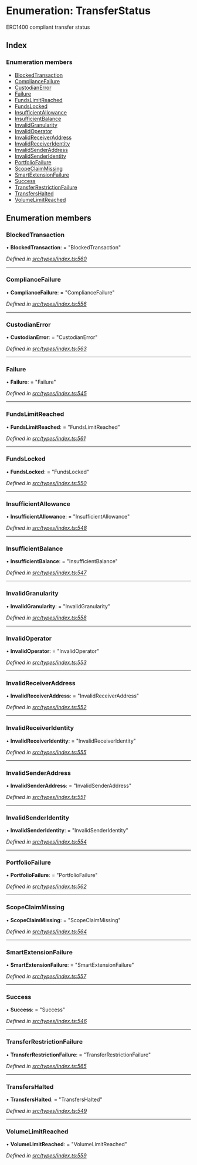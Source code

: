 # Enumeration: TransferStatus

ERC1400 compliant transfer status

## Index

### Enumeration members

* [BlockedTransaction](transferstatus.md#blockedtransaction)
* [ComplianceFailure](transferstatus.md#compliancefailure)
* [CustodianError](transferstatus.md#custodianerror)
* [Failure](transferstatus.md#failure)
* [FundsLimitReached](transferstatus.md#fundslimitreached)
* [FundsLocked](transferstatus.md#fundslocked)
* [InsufficientAllowance](transferstatus.md#insufficientallowance)
* [InsufficientBalance](transferstatus.md#insufficientbalance)
* [InvalidGranularity](transferstatus.md#invalidgranularity)
* [InvalidOperator](transferstatus.md#invalidoperator)
* [InvalidReceiverAddress](transferstatus.md#invalidreceiveraddress)
* [InvalidReceiverIdentity](transferstatus.md#invalidreceiveridentity)
* [InvalidSenderAddress](transferstatus.md#invalidsenderaddress)
* [InvalidSenderIdentity](transferstatus.md#invalidsenderidentity)
* [PortfolioFailure](transferstatus.md#portfoliofailure)
* [ScopeClaimMissing](transferstatus.md#scopeclaimmissing)
* [SmartExtensionFailure](transferstatus.md#smartextensionfailure)
* [Success](transferstatus.md#success)
* [TransferRestrictionFailure](transferstatus.md#transferrestrictionfailure)
* [TransfersHalted](transferstatus.md#transfershalted)
* [VolumeLimitReached](transferstatus.md#volumelimitreached)

## Enumeration members

###  BlockedTransaction

• **BlockedTransaction**: = "BlockedTransaction"

*Defined in [src/types/index.ts:560](https://github.com/PolymathNetwork/polymesh-sdk/blob/38ee8078/src/types/index.ts#L560)*

___

###  ComplianceFailure

• **ComplianceFailure**: = "ComplianceFailure"

*Defined in [src/types/index.ts:556](https://github.com/PolymathNetwork/polymesh-sdk/blob/38ee8078/src/types/index.ts#L556)*

___

###  CustodianError

• **CustodianError**: = "CustodianError"

*Defined in [src/types/index.ts:563](https://github.com/PolymathNetwork/polymesh-sdk/blob/38ee8078/src/types/index.ts#L563)*

___

###  Failure

• **Failure**: = "Failure"

*Defined in [src/types/index.ts:545](https://github.com/PolymathNetwork/polymesh-sdk/blob/38ee8078/src/types/index.ts#L545)*

___

###  FundsLimitReached

• **FundsLimitReached**: = "FundsLimitReached"

*Defined in [src/types/index.ts:561](https://github.com/PolymathNetwork/polymesh-sdk/blob/38ee8078/src/types/index.ts#L561)*

___

###  FundsLocked

• **FundsLocked**: = "FundsLocked"

*Defined in [src/types/index.ts:550](https://github.com/PolymathNetwork/polymesh-sdk/blob/38ee8078/src/types/index.ts#L550)*

___

###  InsufficientAllowance

• **InsufficientAllowance**: = "InsufficientAllowance"

*Defined in [src/types/index.ts:548](https://github.com/PolymathNetwork/polymesh-sdk/blob/38ee8078/src/types/index.ts#L548)*

___

###  InsufficientBalance

• **InsufficientBalance**: = "InsufficientBalance"

*Defined in [src/types/index.ts:547](https://github.com/PolymathNetwork/polymesh-sdk/blob/38ee8078/src/types/index.ts#L547)*

___

###  InvalidGranularity

• **InvalidGranularity**: = "InvalidGranularity"

*Defined in [src/types/index.ts:558](https://github.com/PolymathNetwork/polymesh-sdk/blob/38ee8078/src/types/index.ts#L558)*

___

###  InvalidOperator

• **InvalidOperator**: = "InvalidOperator"

*Defined in [src/types/index.ts:553](https://github.com/PolymathNetwork/polymesh-sdk/blob/38ee8078/src/types/index.ts#L553)*

___

###  InvalidReceiverAddress

• **InvalidReceiverAddress**: = "InvalidReceiverAddress"

*Defined in [src/types/index.ts:552](https://github.com/PolymathNetwork/polymesh-sdk/blob/38ee8078/src/types/index.ts#L552)*

___

###  InvalidReceiverIdentity

• **InvalidReceiverIdentity**: = "InvalidReceiverIdentity"

*Defined in [src/types/index.ts:555](https://github.com/PolymathNetwork/polymesh-sdk/blob/38ee8078/src/types/index.ts#L555)*

___

###  InvalidSenderAddress

• **InvalidSenderAddress**: = "InvalidSenderAddress"

*Defined in [src/types/index.ts:551](https://github.com/PolymathNetwork/polymesh-sdk/blob/38ee8078/src/types/index.ts#L551)*

___

###  InvalidSenderIdentity

• **InvalidSenderIdentity**: = "InvalidSenderIdentity"

*Defined in [src/types/index.ts:554](https://github.com/PolymathNetwork/polymesh-sdk/blob/38ee8078/src/types/index.ts#L554)*

___

###  PortfolioFailure

• **PortfolioFailure**: = "PortfolioFailure"

*Defined in [src/types/index.ts:562](https://github.com/PolymathNetwork/polymesh-sdk/blob/38ee8078/src/types/index.ts#L562)*

___

###  ScopeClaimMissing

• **ScopeClaimMissing**: = "ScopeClaimMissing"

*Defined in [src/types/index.ts:564](https://github.com/PolymathNetwork/polymesh-sdk/blob/38ee8078/src/types/index.ts#L564)*

___

###  SmartExtensionFailure

• **SmartExtensionFailure**: = "SmartExtensionFailure"

*Defined in [src/types/index.ts:557](https://github.com/PolymathNetwork/polymesh-sdk/blob/38ee8078/src/types/index.ts#L557)*

___

###  Success

• **Success**: = "Success"

*Defined in [src/types/index.ts:546](https://github.com/PolymathNetwork/polymesh-sdk/blob/38ee8078/src/types/index.ts#L546)*

___

###  TransferRestrictionFailure

• **TransferRestrictionFailure**: = "TransferRestrictionFailure"

*Defined in [src/types/index.ts:565](https://github.com/PolymathNetwork/polymesh-sdk/blob/38ee8078/src/types/index.ts#L565)*

___

###  TransfersHalted

• **TransfersHalted**: = "TransfersHalted"

*Defined in [src/types/index.ts:549](https://github.com/PolymathNetwork/polymesh-sdk/blob/38ee8078/src/types/index.ts#L549)*

___

###  VolumeLimitReached

• **VolumeLimitReached**: = "VolumeLimitReached"

*Defined in [src/types/index.ts:559](https://github.com/PolymathNetwork/polymesh-sdk/blob/38ee8078/src/types/index.ts#L559)*
